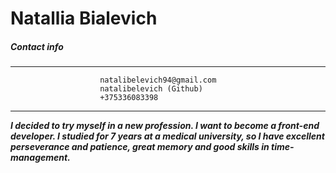 # Natallia Bialevich
##### Contact info

***

                        natalibelevich94@gmail.com     
                        natalibelevich (Github)  
                        +375336083398                   

***  

 **_I decided to try myself in a new profession.
I want to become a front-end developer. 
I studied for 7 years at a medical university,
so I have excellent perseverance and patience, 
great memory and good skills in time-management._**
 